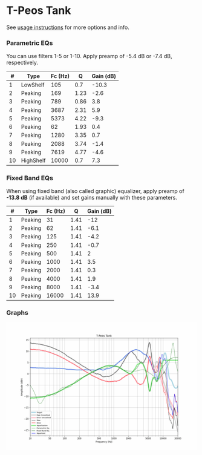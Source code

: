 # T-Peos Tank
See [usage instructions](https://github.com/jaakkopasanen/AutoEq#usage) for more options and info.

### Parametric EQs
You can use filters 1-5 or 1-10. Apply preamp of -5.4 dB or -7.4 dB, respectively.

|   # | Type      |   Fc (Hz) |    Q |   Gain (dB) |
|-----|-----------|-----------|------|-------------|
|   1 | LowShelf  |       105 | 0.7  |       -10.3 |
|   2 | Peaking   |       169 | 1.23 |        -2.6 |
|   3 | Peaking   |       789 | 0.86 |         3.8 |
|   4 | Peaking   |      3687 | 2.31 |         5.9 |
|   5 | Peaking   |      5373 | 4.22 |        -9.3 |
|   6 | Peaking   |        62 | 1.93 |         0.4 |
|   7 | Peaking   |      1280 | 3.35 |         0.7 |
|   8 | Peaking   |      2088 | 3.74 |        -1.4 |
|   9 | Peaking   |      7619 | 4.77 |        -4.6 |
|  10 | HighShelf |     10000 | 0.7  |         7.3 |

### Fixed Band EQs
When using fixed band (also called graphic) equalizer, apply preamp of **-13.8 dB** (if available) and set gains manually with these parameters.

|   # | Type    |   Fc (Hz) |    Q |   Gain (dB) |
|-----|---------|-----------|------|-------------|
|   1 | Peaking |        31 | 1.41 |       -12   |
|   2 | Peaking |        62 | 1.41 |        -6.1 |
|   3 | Peaking |       125 | 1.41 |        -4.2 |
|   4 | Peaking |       250 | 1.41 |        -0.7 |
|   5 | Peaking |       500 | 1.41 |         2   |
|   6 | Peaking |      1000 | 1.41 |         3.5 |
|   7 | Peaking |      2000 | 1.41 |         0.3 |
|   8 | Peaking |      4000 | 1.41 |         1.9 |
|   9 | Peaking |      8000 | 1.41 |        -3.4 |
|  10 | Peaking |     16000 | 1.41 |        13.9 |

### Graphs
![](./T-Peos%20Tank.png)
